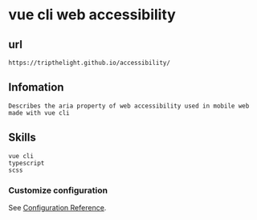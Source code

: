 # vue cli web accessibility

## url
```
https://tripthelight.github.io/accessibility/
```

## Infomation
```
Describes the aria property of web accessibility used in mobile web made with vue cli
```

## Skills
```
vue cli 
typescript
scss
```

### Customize configuration
See [Configuration Reference](https://cli.vuejs.org/config/).
